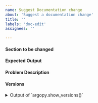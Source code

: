 ```yaml
---
name: Suggest Documentation change
about: 'Suggest a documentation change'
title: ''
labels: 'doc-edit'
assignees: ''

---
```


<!-- A short summary of the proposed documentation change -->


#### Section to be changed

#### Expected Output


#### Problem Description
<!-- this should explain why the current behavior is a problem and why the expected output is a better solution -->


#### Versions

<details><summary>Output of `argopy.show_versions()`</summary>

<!-- Paste the output here argopy.show_versions() here -->


</details>
